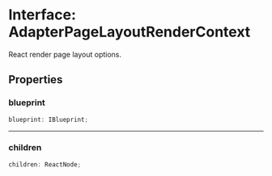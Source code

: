 # Interface: AdapterPageLayoutRenderContext

React render page layout options.

## Properties

### blueprint

```ts
blueprint: IBlueprint;
```

***

### children

```ts
children: ReactNode;
```
